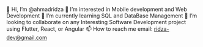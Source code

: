 👋 Hi, I’m @ahmadridza
👀 I’m interested in Mobile development and Web Development
🌱 I’m currently learning SQL and DataBase Management
💞️ I’m looking to collaborate on any Interesting Software Development project using Flutter, React, or Angular
📫 How to reach me email: ridza-dev@gmail.com




